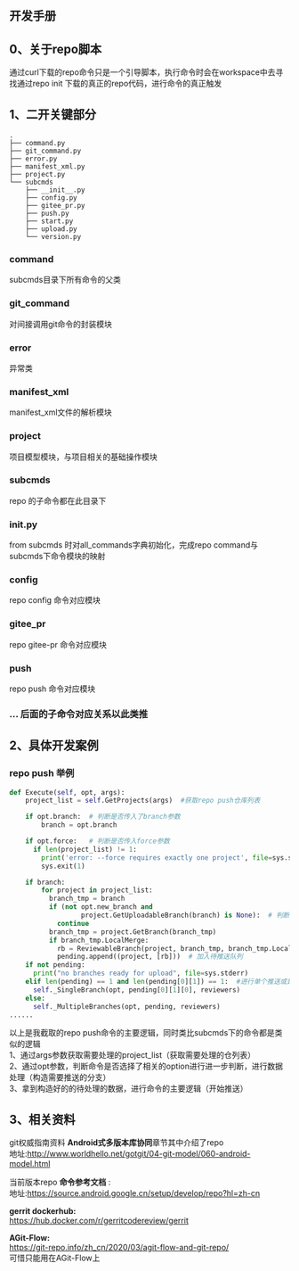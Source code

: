 ## 开发手册

## 0、关于repo脚本
通过curl下载的repo命令只是一个引导脚本，执行命令时会在workspace中去寻找通过repo init 下载的真正的repo代码，进行命令的真正触发  

## 1、二开关键部分

```
.
├── command.py
├── git_command.py
├── error.py
├── manifest_xml.py
├── project.py
└── subcmds
    ├── __init__.py
    ├── config.py
    ├── gitee_pr.py
    ├── push.py
    ├── start.py
    ├── upload.py
    └── version.py

```

### command
subcmds目录下所有命令的父类

### git_command
对间接调用git命令的封装模块

### error
异常类

### manifest_xml
manifest_xml文件的解析模块

### project
项目模型模块，与项目相关的基础操作模块

### subcmds
repo 的子命令都在此目录下

### __init__.py
from subcmds 时对all_commands字典初始化，完成repo command与subcmds下命令模块的映射

### config
repo config 命令对应模块

### gitee_pr
repo gitee-pr 命令对应模块

### push
repo push 命令对应模块

### ... 后面的子命令对应关系以此类推

## 2、具体开发案例

### repo push 举例
```python
def Execute(self, opt, args):
    project_list = self.GetProjects(args)  #获取repo push仓库列表

    if opt.branch:  # 判断是否传入了branch参数
        branch = opt.branch

    if opt.force:   # 判断是否传入force参数
      if len(project_list) != 1:
        print('error: --force requires exactly one project', file=sys.stderr)
        sys.exit(1)

    if branch:
        for project in project_list:  
          branch_tmp = branch
          if (not opt.new_branch and
                  project.GetUploadableBranch(branch) is None):  # 判断仓库是否有可推送的分支，当有new_branch参数时另外处理
            continue
          branch_tmp = project.GetBranch(branch_tmp)
          if branch_tmp.LocalMerge:
            rb = ReviewableBranch(project, branch_tmp, branch_tmp.LocalMerge)  # 推送分支实例
            pending.append((project, [rb]))  # 加入待推送队列
    if not pending:
      print("no branches ready for upload", file=sys.stderr)
    elif len(pending) == 1 and len(pending[0][1]) == 1:  #进行单个推送或是批量推送
      self._SingleBranch(opt, pending[0][1][0], reviewers)
    else:
      self._MultipleBranches(opt, pending, reviewers)
......
```
以上是我截取的repo push命令的主要逻辑，同时类比subcmds下的命令都是类似的逻辑  
1、通过args参数获取需要处理的project_list（获取需要处理的仓列表）  
2、通过opt参数，判断命令是否选择了相关的option进行进一步判断，进行数据处理（构造需要推送的分支）  
3、拿到构造好的的待处理的数据，进行命令的主要逻辑（开始推送）  


## 3、相关资料
git权威指南资料  **Android式多版本库协同**章节其中介绍了repo  
地址:http://www.worldhello.net/gotgit/04-git-model/060-android-model.html   

当前版本repo  **命令参考文档** :  
地址:https://source.android.google.cn/setup/develop/repo?hl=zh-cn  

 **gerrit dockerhub:**   
https://hub.docker.com/r/gerritcodereview/gerrit

 **AGit-Flow:**   
https://git-repo.info/zh_cn/2020/03/agit-flow-and-git-repo/  
可惜只能用在AGit-Flow上

